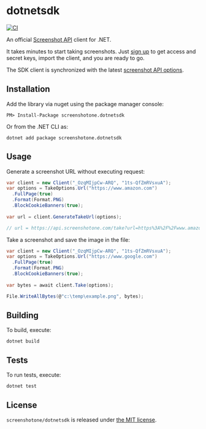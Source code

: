 # dotnetsdk

[![CI](https://github.com/theorigin/screenshotone-dotnet-sdk/actions/workflows/CI.yml/badge.svg?branch=main)](https://github.com/theorigin/screenshotone-dotnet-sdk/actions/workflows/CI.yml/badge.svg?branch=main)

An official [Screenshot API](https://screenshotone.com/) client for .NET. 

It takes minutes to start taking screenshots. Just [sign up](https://screenshotone.com/) to get access and secret keys, import the client, and you are ready to go. 

The SDK client is synchronized with the latest [screenshot API options](https://screenshotone.com/docs/options/).

## Installation

Add the library via nuget using the package manager console: 
```
PM> Install-Package screenshotone.dotnetsdk
```
Or from the .NET CLI as:
```
dotnet add package screenshotone.dotnetsdk
```


## Usage

Generate a screenshot URL without executing request: 
```c#
var client = new Client("_OzqMIjpCw-ARQ", "1ts-QfZmRVsxuA");	
var options = TakeOptions.Url("https://www.amazon.com")
  .FullPage(true)
  .Format(Format.PNG)
  .BlockCookieBanners(true);
  
var url = client.GenerateTakeUrl(options);

// url = https://api.screenshotone.com/take?url=https%3A%2F%2Fwww.amazon.com&full_page=true&format=png&block_cookie_banners=true&access_key=_OzqMIjpCw-ARQ&signature=8a08e62d13a5c3490fda0734b6707791d3decc9ab9ba41e8cc045288a39db502	

```

Take a screenshot and save the image in the file: 
```c#
var client = new Client("_OzqMIjpCw-ARQ", "1ts-QfZmRVsxuA");	
var options = TakeOptions.Url("https://www.google.com")
  .FullPage(true)
  .Format(Format.PNG)
  .BlockCookieBanners(true);
  
var bytes = await client.Take(options);

File.WriteAllBytes(@"c:\temp\example.png", bytes);	
```

## Building 

To build, execute:
```shell
dotnet build
```

## Tests 

To run tests, execute: 
```shell
dotnet test
```

## License 

`screenshotone/dotnetsdk` is released under [the MIT license](LICENSE).